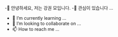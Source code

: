 -👋 안녕하세요, 저는 강권 모입니다.
-👀 관심이 있습니다 ...
- 🌱 I’m currently learning ...
- 💞️ I’m looking to collaborate on ...
- 📫 How to reach me ...

<!---
20161490/20161490 is a ✨ special ✨ repository because its `README.md` (this file) appears on your GitHub profile.
You can click the Preview link to take a look at your changes.
--->
